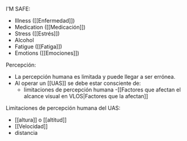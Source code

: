
I'M SAFE:

- Illness ([[Enfermedad]])
- Medication ([[Medicación]])
- Stress ([[Estrés]])
- Alcohol 
- Fatigue ([[Fatiga]])
- Emotions ([[Emociones]])

Percepción:

- La percepción humana es limitada y puede llegar a ser errónea.
- Al operar un [[UAS]] se debe estar consciente de:
	- limitaciones de percepción humana
	-[[Factores que afectan el alcance visual en VLOS|Factores que la afectan]]

Limitaciones de percepción humana del UAS:

 - [[altura]] o [[altitud]]
 - [[Velocidad]]
 - distancia
 
